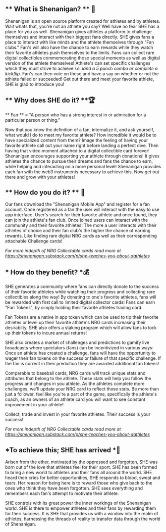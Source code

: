 ## ** What is Shenanigan? ** 🤸‍

Shenanigan is an open source platform created for athletes and by athletes. Wait whats that, you're not an athlete you say? Well have no fear SHE has a place for you as well. Shenanigan gives athletes a platform to challenge themselves and interact with their biggest fans directly. SHE gives fans a place to interact with like minds and the athlete themselves through "Fan clubs." Fan's will also have the chance to earn rewards while they watch their favorite athletes push themselves to the limits. Fans can collect rare digital collectibles commemorating those special moments as well as digital version of the athlete themselves! Athlete's can set specific challenges which they must strive to achieve _i.e. land a 5 punch combo or complete a kickflip._ Fan's can then vote on these and have a say on whether or not the athlete failed or succeeded! Get out there and meet your favorite athlete, SHE is glad to introduce you!

## ** Why does SHE do it? **🏆

** Fan ** = "A person who has a strong interest in or admiration for a particular person or thing.”

Now that you know the definition of a fan, internalize it, and ask yourself, what would I do to meet my favorite athlete? How incredible it would be to have specialized content from them? Image the feeling of having your favorite athlete call out your name right before landing a perfect dive. Then having that video moment attached to a digital collectible card forever! Shenanigan encourages supporting your athlete through donations! It gives athletes the chance to pursue their dreams and fans the chance to earn, while helping and interacting on a more personal level! Shenanigan provides each fan with the web3 instruments necessary to achieve this. Now get out there and grow with your athletes!

## ** How do you do it? ** 📱

Our fans download the "Shenanigan Mobile App" and register for a fan account. Once registered as a fan the user will interact with the easy to use app interface. User's search for their favorite athlete and once found, they can join the athlete's fan club. Once joined users can interact with the community and their favorite athletes! The more a user interacts with their athletes of choice and their fan club's the higher the chance of earning rewards. Like finding rare digital NRG cards as well as their corresponding attachable Challenge cards!

_For more indepth of NRG Collectable cards read more at https://shenanigan.substack.com/p/she-teaches-you-about-dathletes_

## * How do they benefit? *💰

SHE generates a community where fans can directly donate to the success of their favorite athletes while watching their progress and collecting rare collectibles along the way! By donating to one's favorite athletes, fans will be rewarded with first call to limited digital collector cards! Fans can earn "Fan Tokens", by simply holding their favorite athletes trading card.

Fan Tokens are a native in app token which can be used to tip their favorite athletes or level up their favorite athlete's NRG cards increasing their desirabilty. SHE also offers a staking program which will allow fans to lock up their tokens to incure annual returns!

SHE also creates a market of challenges and predictions to gamify live broadcasts where spectators (fans) can be incentivized in various ways:
Once an athlete has created a challenge, fans will have the opportunity to wager their fan tokens on the success or failure of that specific challenge. If the fan is correct in their prediction they are awarded additional fan tokens!

Comparable to baseball cards, NRG cards will track unique stats and attributes that belong to the athlete. These stats will help you follow the progress and changes in you athlete. As the athletes complete more challenges, we'll update your NRG card to reflect those stats. Be more than just a follower, feel like you're a part of the game, specifically the athlete's coach, as an owners of an athlete card you will want to see constant improvement in your athlete!

Collect, trade and invest in your favorite athletes. Their success is your success!

_For more indepth of NRG Collectable cards read more at https://shenanigan.substack.com/p/she-teaches-you-about-dathletes_

## *To achieve this; SHE has arrived *💖

Arisen from the ether, motivated by the oppressed and forgotten, SHE was born out of the love that athletes feel for their sport. SHE has been formed to bring a new world to athletes and their fans all around the world. SHE heard their cries for better opportunities, SHE responds to blood, sweat and tears. Her reason for being here is to reward those who give back to the ones who think they have been forgotten. SHE sees everything and remembers each fan's attempt to motivate their athlete.

SHE controls with its great power the inner workings of the Shenanigan world. SHE is there to empower athletes and their fans by rewarding them for their success. It is SHE that provides us with a window into the realm of athletes, harnessing the threads of reality to transfer data through the world of Shenanigan.